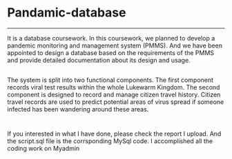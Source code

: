 # Pandamic-database
----
It is a database coursework. In this coursework, we planned to develop a pandemic monitoring and
management system (PMMS). And we have been appointed to design a database based on the
requirements of the PMMS and provide detailed documentation about its design and usage.
##
 The system is split into
two functional components. The first component records viral test results within the whole
Lukewarm Kingdom. The second component is designed to record and manage citizen travel history. Citizen travel records are used to predict potential areas of virus spread if someone infected has
been wandering around these areas.
#
If you interested in what I have done, please check the report I upload. And the script.sql file is the corrsponding MySql code.
I accomplished all the coding work on Myadmin
